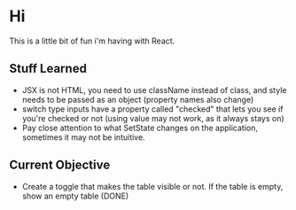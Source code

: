# Hi

This is a little bit of fun i'm having with React.

## Stuff Learned

 - JSX is not HTML, you need to use className instead of class, and style needs to be passed as an object (property names also change)
 - switch type inputs have a property called "checked" that lets you see if you're checked or not (using value may not work, as it always stays on)
 - Pay close attention to what SetState changes on the application, sometimes it may not be intuitive.

## Current Objective

 - Create a toggle that makes the table visible or not. If the table is empty, show an empty table (DONE)